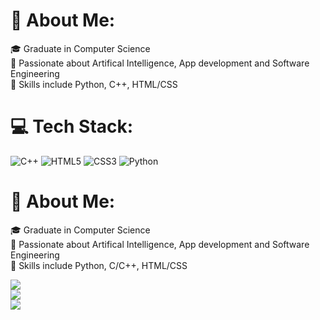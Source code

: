 # 💫 About Me:
🎓 Graduate in Computer Science<br>
🚀 Passionate about Artifical Intelligence, App development and Software Engineering<br>
📘 Skills include Python, C++, HTML/CSS


# 💻 Tech Stack:
![C++](https://img.shields.io/badge/c++-%2300599C.svg?style=for-the-badge&logo=c%2B%2B&logoColor=white) ![HTML5](https://img.shields.io/badge/html5-%23E34F26.svg?style=for-the-badge&logo=html5&logoColor=white) ![CSS3](https://img.shields.io/badge/css3-%231572B6.svg?style=for-the-badge&logo=css3&logoColor=white) ![Python](https://img.shields.io/badge/python-3670A0?style=for-the-badge&logo=python&logoColor=ffdd54)

# 💫 About Me:
🎓 Graduate in Computer Science<br>🚀 Passionate about Artifical Intelligence, App development and Software Engineering<br>📘 Skills include Python, C/C++, HTML/CSS


![](https://github-readme-stats.vercel.app/api?username=zak-02&theme=dark&hide_border=false&include_all_commits=false&count_private=false)<br/>
![](https://nirzak-streak-stats.vercel.app/?user=zak-02&theme=dark&hide_border=false)<br/>
![](https://github-readme-stats.vercel.app/api/top-langs/?username=zak-02&theme=dark&hide_border=false&include_all_commits=false&count_private=false&layout=compact)

<!-- Proudly created with GPRM ( https://gprm.itsvg.in ) -->

